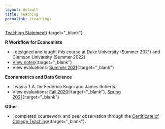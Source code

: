 ```yaml
---
layout: default
title: Teaching
permalink: /teaching/
---
```


[Teaching Statement](https://www.dropbox.com/scl/fi/wudpph2wvd899x0qzkhly/AnnaZiff_TeachingStatement.pdf?rlkey=9dr7o4ngwtfz8iq8jr84s4ea8&dl=0){:target="_blank"}


**R Workflow for Economists**

* I designed and taught this course at Duke University (Summer 2021) and Clemson University (Summer 2022)
* [View notes](https://github.com/aziff/R-Workflow-for-Economists){:target="_blank"}
* View evaluations: [Summer 2021](https://www.dropbox.com/s/f8fystdpnxc6don/Ziff_Anna_Econ%20890.pdf?dl=0){:target="_blank"}


**Econometrics and Data Science**

* I was a T.A. for Federico Bugni and James Roberts.
* View evaluations: [Fall 2020](https://www.dropbox.com/s/kzoov8nko2mhg5t/Ziff_Anna_Econ%20104.pdf?dl=0){:target="_blank"}, [Spring 2021](https://www.dropbox.com/s/kjijwsarvrrdj5s/Ziff_Anna_Econ%20204.pdf?dl=0){:target="_blank"}


**Other**

* I completed coursework and peer observation through the [Certificate of College Teaching](https://gradschool.duke.edu/professional-development/programs/certificate-college-teaching){:target="_blank"}.

